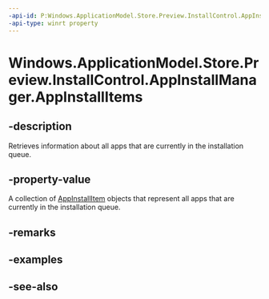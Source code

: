 ----api-id: P:Windows.ApplicationModel.Store.Preview.InstallControl.AppInstallManager.AppInstallItems
-api-type: winrt property
---<!-- Property syntaxpublic Windows.Foundation.Collections.IVectorView<Windows.ApplicationModel.Store.Preview.InstallControl.AppInstallItem> AppInstallItems { get; }--># Windows.ApplicationModel.Store.Preview.InstallControl.AppInstallManager.AppInstallItems## -descriptionRetrieves information about all apps that are currently in the installation queue.## -property-valueA collection of [AppInstallItem](appinstallitem.md) objects that represent all apps that are currently in the installation queue.## -remarks## -examples## -see-also